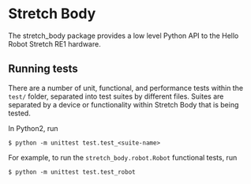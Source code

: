 Stretch Body
============

The stretch_body package provides a low level Python API to the Hello Robot Stretch RE1 hardware.

Running tests
-------------

There are a number of unit, functional, and performance tests within the `test/` folder, separated into test suites by different files. Suites are separated by a device or functionality within Stretch Body that is being tested.

In Python2, run

```
$ python -m unittest test.test_<suite-name>
```

For example, to run the `stretch_body.robot.Robot` functional tests, run

```
$ python -m unittest test.test_robot
```
